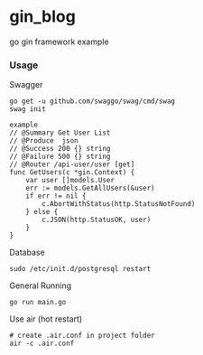 # gin_blog
go gin framework example

### Usage
Swagger
```
go get -u github.com/swaggo/swag/cmd/swag
swag init

example
// @Summary Get User List
// @Produce  json
// @Success 200 {} string
// @Failure 500 {} string
// @Router /api-user/user [get]
func GetUsers(c *gin.Context) {
	var user []models.User
	err := models.GetAllUsers(&user)
	if err != nil {
		c.AbortWithStatus(http.StatusNotFound)
	} else {
		c.JSON(http.StatusOK, user)
	}
}
```

Database
```
sudo /etc/init.d/postgresql restart
```

General Running
```shell
go run main.go
```

Use air (hot restart)
```
# create .air.conf in project folder
air -c .air.conf
```